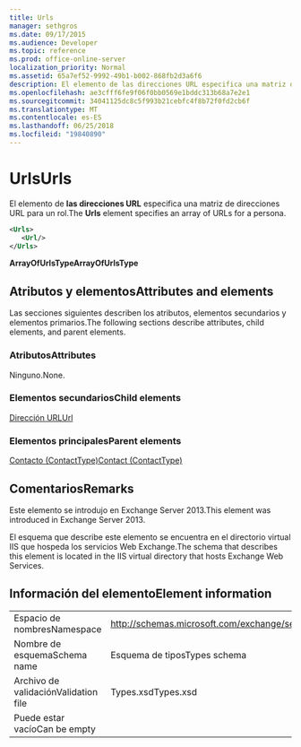 ```yaml
---
title: Urls
manager: sethgros
ms.date: 09/17/2015
ms.audience: Developer
ms.topic: reference
ms.prod: office-online-server
localization_priority: Normal
ms.assetid: 65a7ef52-9992-49b1-b002-868fb2d3a6f6
description: El elemento de las direcciones URL especifica una matriz de direcciones URL para un rol.
ms.openlocfilehash: ae3cfff6fe9f06f0bb0569e1bddc313b68a7e2e1
ms.sourcegitcommit: 34041125dc8c5f993b21cebfc4f8b72f0fd2cb6f
ms.translationtype: MT
ms.contentlocale: es-ES
ms.lasthandoff: 06/25/2018
ms.locfileid: "19840890"
---
```

# <a name="urls"></a><span data-ttu-id="69fe2-103">Urls</span><span class="sxs-lookup"><span data-stu-id="69fe2-103">Urls</span></span>

<span data-ttu-id="69fe2-104">El elemento de **las direcciones URL** especifica una matriz de direcciones URL para un rol.</span><span class="sxs-lookup"><span data-stu-id="69fe2-104">The **Urls** element specifies an array of URLs for a persona.</span></span> 
  
```XML
<Urls>
   <Url/>
</Urls>
```

 <span data-ttu-id="69fe2-105">**ArrayOfUrlsType**</span><span class="sxs-lookup"><span data-stu-id="69fe2-105">**ArrayOfUrlsType**</span></span>
## <a name="attributes-and-elements"></a><span data-ttu-id="69fe2-106">Atributos y elementos</span><span class="sxs-lookup"><span data-stu-id="69fe2-106">Attributes and elements</span></span>

<span data-ttu-id="69fe2-107">Las secciones siguientes describen los atributos, elementos secundarios y elementos primarios.</span><span class="sxs-lookup"><span data-stu-id="69fe2-107">The following sections describe attributes, child elements, and parent elements.</span></span>
  
### <a name="attributes"></a><span data-ttu-id="69fe2-108">Atributos</span><span class="sxs-lookup"><span data-stu-id="69fe2-108">Attributes</span></span>

<span data-ttu-id="69fe2-109">Ninguno.</span><span class="sxs-lookup"><span data-stu-id="69fe2-109">None.</span></span>
  
### <a name="child-elements"></a><span data-ttu-id="69fe2-110">Elementos secundarios</span><span class="sxs-lookup"><span data-stu-id="69fe2-110">Child elements</span></span>

[<span data-ttu-id="69fe2-111">Dirección URL</span><span class="sxs-lookup"><span data-stu-id="69fe2-111">Url </span></span>](url-ex15websvcsotherref.md)
  
### <a name="parent-elements"></a><span data-ttu-id="69fe2-112">Elementos principales</span><span class="sxs-lookup"><span data-stu-id="69fe2-112">Parent elements</span></span>

[<span data-ttu-id="69fe2-113">Contacto (ContactType)</span><span class="sxs-lookup"><span data-stu-id="69fe2-113">Contact (ContactType)</span></span>](contact-contacttype.md)
  
## <a name="remarks"></a><span data-ttu-id="69fe2-114">Comentarios</span><span class="sxs-lookup"><span data-stu-id="69fe2-114">Remarks</span></span>

<span data-ttu-id="69fe2-115">Este elemento se introdujo en Exchange Server 2013.</span><span class="sxs-lookup"><span data-stu-id="69fe2-115">This element was introduced in Exchange Server 2013.</span></span>
  
<span data-ttu-id="69fe2-116">El esquema que describe este elemento se encuentra en el directorio virtual IIS que hospeda los servicios Web Exchange.</span><span class="sxs-lookup"><span data-stu-id="69fe2-116">The schema that describes this element is located in the IIS virtual directory that hosts Exchange Web Services.</span></span>
  
## <a name="element-information"></a><span data-ttu-id="69fe2-117">Información del elemento</span><span class="sxs-lookup"><span data-stu-id="69fe2-117">Element information</span></span>

|||
|:-----|:-----|
|<span data-ttu-id="69fe2-118">Espacio de nombres</span><span class="sxs-lookup"><span data-stu-id="69fe2-118">Namespace</span></span>  <br/> |http://schemas.microsoft.com/exchange/services/2006/types  <br/> |
|<span data-ttu-id="69fe2-119">Nombre de esquema</span><span class="sxs-lookup"><span data-stu-id="69fe2-119">Schema name</span></span>  <br/> |<span data-ttu-id="69fe2-120">Esquema de tipos</span><span class="sxs-lookup"><span data-stu-id="69fe2-120">Types schema</span></span>  <br/> |
|<span data-ttu-id="69fe2-121">Archivo de validación</span><span class="sxs-lookup"><span data-stu-id="69fe2-121">Validation file</span></span>  <br/> |<span data-ttu-id="69fe2-122">Types.xsd</span><span class="sxs-lookup"><span data-stu-id="69fe2-122">Types.xsd</span></span>  <br/> |
|<span data-ttu-id="69fe2-123">Puede estar vacío</span><span class="sxs-lookup"><span data-stu-id="69fe2-123">Can be empty</span></span>  <br/> ||
   

